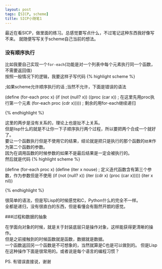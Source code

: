 ```yaml
---
layout: post
tags: [SICP, scheme]
title: SICP小随笔1
---
```


最近在看SICP，做里面的练习。总感觉要写点什么，不过笔记这种东西我好像写不来。
就随便写写关于scheme自己当前的想法。

### 没有顺序执行
比如我要自己实现一个`for-each`(功能是对一个列表中每个元素执行同一个函数，不需要返回值)  
按照一般情况下的逻辑，我要这样子写代码
{% highlight scheme %}

;如果scheme允许顺序执行的话
;当然不允许，下面是错误的语法

(define (for-each proc x)
  (if (not (null? x))
      ((proc (car x)) ; 在这里先用proc执行第一个元素
       (for-each proc (cdr x))))) ; 剩余的用for-each继续递归

{% endhighlight %}

这里的两步是没有关系的，理论上也是扯不上关系。  
但是lisp什么的就是不让你一下子顺序执行两个过程，所以要把两个合成一个就好了。  
要让一个函数执行但是不使用它的结果，结论就是把只是执行的那个函数的`结果`作为第二个函数的参数。  
因为在调用函数的时候参数的如果不是最后结果是一定会被执行的。  
然后就是代码
{% highlight scheme %}

(define (for-each proc x)
  (define (iter x nouse)  ; 定义迭代函数含有第三个参数，作为参数但是不使用
      (if (not (null? x))
            (iter (cdr x) (proc (car x)))))
    (iter x nil))

{% endhighlight %}

很简单的语法，但是写Lisp的时候感觉和C，Python什么的完全不一样。  
全都是递归，没有很直白的东西，但是看懂会有豁然开朗的感觉。

###过程和数据的抽象

在学面向对象的时候，就是关于封装底层只是操作对象，这样能获得更清晰的操作。  
但是之前接触到的时候函数就是函数，数据就是数据。  
一个函数返回另一个函数是不可想象的，当然就算是C也是可以做到的。
但是Lisp在这种操作下面是很常用的。或者说是每个语言的编程习惯？

PS. 有错误直接说，谢谢
